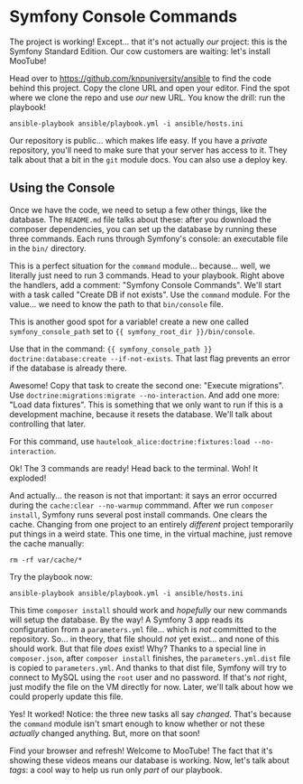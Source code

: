 # Symfony Console Commands

The project is working! Except... that it's not actually *our* project: this is the
Symfony Standard Edition. Our cow customers are waiting: let's install MooTube!

Head over to https://github.com/knpuniversity/ansible to find the code behind this
project. Copy the clone URL and open your editor. Find the spot where we clone the
repo and use *our* new URL. You know the drill: run the playbook!

```terminal
ansible-playbook ansible/playbook.yml -i ansible/hosts.ini
```

Our repository is public... which makes life easy. If you have a *private* repository,
you'll need to make sure that your server has access to it. They talk about that
a bit in the `git` module docs. You can also use a deploy key.

## Using the Console

Once we have the code, we need to setup a few other things, like the database.
The `README.md` file talks about these: after you download the composer dependencies,
you can set up the database by running these three commands. Each runs through Symfony's
console: an executable file in the `bin/` directory.

This is a perfect situation for the `command` module... because... well, we literally
just need to run 3 commands. Head to your playbook. Right above the handlers, add
a comment: "Symfony Console Commands". We'll start with a task called "Create DB
if not exists". Use the `command` module. For the value... we need to know the path
to that `bin/console` file.

This is another good spot for a variable! create a new one called `symfony_console_path`
set to `{{ symfony_root_dir }}/bin/console`.

Use that in the command: ``{{ symfony_console_path }} doctrine:database:create --if-not-exists``.
That last flag prevents an error if the database is already there.

Awesome! Copy that task to create the second one: "Execute migrations". Use
`doctrine:migrations:migrate --no-interaction`. And add one more: "Load data fixtures".
This is something that we only want to run if this is a development machine, because
it resets the database. We'll talk about controlling that later.

For this command, use `hautelook_alice:doctrine:fixtures:load --no-interaction`.

Ok! The 3 commands are ready! Head back to the terminal. Woh! It exploded!

And actually... the reason is not that important: it says an error occurred during
the `cache:clear --no-warmup` commmand. After we run `composer install`, Symfony
runs several post install commands. One clears the cache. Changing from one project
to an entirely *different* project temporarily put things in a weird state. This one
time, in the virtual machine, just remove the cache manually:

```terminal
rm -rf var/cache/*
```

Try the playbook now:

```terminal
ansible-playbook ansible/playbook.yml -i ansible/hosts.ini
```

This time `composer install` should work and *hopefully* our new commands will setup
the database. By the way! A Symfony 3 app reads its configuration from a `parameters.yml`
file... which is *not* committed to the repository. So... in theory, that file should
*not* yet exist... and none of this should work. But that file *does* exist! Why?
Thanks to a special line in `composer.json`, after `composer install` finishes, the
`parameters.yml.dist` file is copied to `parameters.yml`. And thanks to that dist
file, Symfony will try to connect to MySQL using the `root` user and no password.
If that's *not* right, just modify the file on the VM directly for now. Later, we'll
talk about how we could properly update this file.

Yes! It worked! Notice: the three new tasks all say *changed*. That's because the
`command` module isn't smart enough to know whether or not these *actually* changed
anything. But, more on that soon!

Find your browser and refresh! Welcome to MooTube! The fact that it's showing these
videos means our database is working. Now, let's talk about *tags*: a cool way to
help us run only *part* of our playbook.
